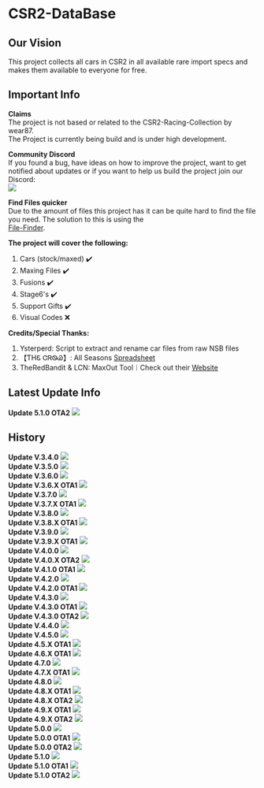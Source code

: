 # CSR2-DataBase
## Our Vision<br>
This project collects all cars in CSR2 in all available rare import specs and makes them available to everyone for free.<br>

## Important Info
**Claims**<br>
The project is not based or related to the CSR2-Racing-Collection by wear87.<br>
The Project is currently being build and is under high development.<br>

**Community Discord**<br>
If you found a bug, have ideas on how to improve the project, want to get notified about updates or if you want to help us build the project join our Discord:<br>
[![](https://raw.githubusercontent.com/Nitro4CSR/ProjectMedia/main/CSR2%20Update%20Charts/dc_logo_256x.png)](https://discord.gg/GRepTF4Jv5)<br>

**Find Files quicker**<br>
Due to the amount of files this project has it can be quite hard to find the file you need. The solution to this is using the<br> [File-Finder](https://github.com/Nitro4CSR/CSR2-DataBase/find/Everything).<br>
 
**The project will cover the following:**<br>
1. Cars (stock/maxed) ✔️<br>
2. Maxing Files ✔️<br>
3. Fusions ✔️<br>
4. Stage6's ✔️<br>
5. Support Gifts ✔️<br>
6. Visual Codes ❌<br>

**Credits/Special Thanks:**<br>
1. Ysterperd: Script to extract and rename car files from raw NSB files
2. 【ƬHᏋ ᏣᏒᏫᏊ】: All Seasons [Spreadsheet](https://docs.google.com/spreadsheets/d/1_QvcjyGz9PW48iybbU2AxWcoW6VHJMIj9vohwlYQKBg)<br>
3. TheRedBandit & LCN: MaxOut Tool︱Check out their [Website](https://nsb.lcn-innovation.dk/)

## Latest Update Info
**Update 5.1.0 OTA2**
![](https://raw.githubusercontent.com/Nitro4CSR/ProjectMedia/main/CSR2%20Update%20Charts/5.1.0_OTA2.png)
## History
**Update V.3.4.0**
![](https://raw.githubusercontent.com/Nitro4CSR/ProjectMedia/main/CSR2%20Update%20Charts/3.4.0.png)
 <br>
**Update V.3.5.0**
![](https://raw.githubusercontent.com/Nitro4CSR/ProjectMedia/main/CSR2%20Update%20Charts/3.5.0.png)
<br>
**Update V.3.6.0**
![](https://raw.githubusercontent.com/Nitro4CSR/ProjectMedia/main/CSR2%20Update%20Charts/3.6.0.png)
<br>
**Update V.3.6.X OTA1**
![](https://raw.githubusercontent.com/Nitro4CSR/ProjectMedia/main/CSR2%20Update%20Charts/3.6.X_OTA1.png)
<br>
**Update V.3.7.0**
![](https://raw.githubusercontent.com/Nitro4CSR/ProjectMedia/main/CSR2%20Update%20Charts/3.7.0.png)
<br>
**Update V.3.7.X OTA1**
![](https://raw.githubusercontent.com/Nitro4CSR/ProjectMedia/main/CSR2%20Update%20Charts/3.7.X_OTA1.png)
<br>
**Update V.3.8.0**
![](https://raw.githubusercontent.com/Nitro4CSR/ProjectMedia/main/CSR2%20Update%20Charts/3.8.0.png)
<br>
**Update V.3.8.X OTA1**
![](https://raw.githubusercontent.com/Nitro4CSR/ProjectMedia/main/CSR2%20Update%20Charts/3.8.X_OTA1.png)
<br>
**Update V.3.9.0**
![](https://raw.githubusercontent.com/Nitro4CSR/ProjectMedia/main/CSR2%20Update%20Charts/3.9.0.png)
<br>
**Update V.3.9.X OTA1**
![](https://raw.githubusercontent.com/Nitro4CSR/ProjectMedia/main/CSR2%20Update%20Charts/3.9.X_OTA1.png)
<br>
**Update V.4.0.0**
![](https://raw.githubusercontent.com/Nitro4CSR/ProjectMedia/main/CSR2%20Update%20Charts/4.0.0.png)
<br>
**Update V.4.0.X OTA2**
![](https://raw.githubusercontent.com/Nitro4CSR/ProjectMedia/main/CSR2%20Update%20Charts/4.0.x_OTA2.png)
<br>
**Update V.4.1.0 OTA1**
![](https://raw.githubusercontent.com/Nitro4CSR/ProjectMedia/main/CSR2%20Update%20Charts/4.1.0_OTA1.png)
<br>
**Update V.4.2.0**
![](https://raw.githubusercontent.com/Nitro4CSR/ProjectMedia/main/CSR2%20Update%20Charts/4.2.0.png)
<br>
**Update V.4.2.0 OTA1**
![](https://raw.githubusercontent.com/Nitro4CSR/ProjectMedia/main/CSR2%20Update%20Charts/4.2.0_OTA1.png)
<br>
**Update V.4.3.0**
![](https://raw.githubusercontent.com/Nitro4CSR/ProjectMedia/main/CSR2%20Update%20Charts/4.3.0.png)
<br>
**Update V.4.3.0 OTA1**
![](https://raw.githubusercontent.com/Nitro4CSR/ProjectMedia/main/CSR2%20Update%20Charts/4.3.0_OTA1.png)
<br>
**Update V.4.3.0 OTA2**
![](https://raw.githubusercontent.com/Nitro4CSR/ProjectMedia/main/CSR2%20Update%20Charts/4.3.0_OTA2.png)
<br>
**Update V.4.4.0**
![](https://raw.githubusercontent.com/Nitro4CSR/ProjectMedia/main/CSR2%20Update%20Charts/4.4.0.png)
<br>
**Update V.4.5.0**
![](https://raw.githubusercontent.com/Nitro4CSR/ProjectMedia/main/CSR2%20Update%20Charts/4.5.0.png)
<br>
**Update 4.5.X OTA1**
![](https://raw.githubusercontent.com/Nitro4CSR/ProjectMedia/main/CSR2%20Update%20Charts/4.5.0_OTA1.png)
<br>
**Update 4.6.X OTA1**
![](https://raw.githubusercontent.com/Nitro4CSR/ProjectMedia/main/CSR2%20Update%20Charts/4.6.0_OTA1.png)
<br>
**Update 4.7.0**
![](https://raw.githubusercontent.com/Nitro4CSR/ProjectMedia/main/CSR2%20Update%20Charts/4.7.0.png)
<br>
**Update 4.7.X OTA1**
![](https://raw.githubusercontent.com/Nitro4CSR/ProjectMedia/main/CSR2%20Update%20Charts/4.7.0_OTA1.png)
<br>
**Update 4.8.0**
![](https://raw.githubusercontent.com/Nitro4CSR/ProjectMedia/main/CSR2%20Update%20Charts/4.8.0.png)
<br>
**Update 4.8.X OTA1**
![](https://raw.githubusercontent.com/Nitro4CSR/ProjectMedia/main/CSR2%20Update%20Charts/4.8.0_OTA1.png)
<br>
**Update 4.8.X OTA2**
![](https://raw.githubusercontent.com/Nitro4CSR/ProjectMedia/main/CSR2%20Update%20Charts/4.8.X_OTA2.png)
<br>
**Update 4.9.X OTA1**
![](https://raw.githubusercontent.com/Nitro4CSR/ProjectMedia/main/CSR2%20Update%20Charts/4.9.0_OTA1.png)
<br>
**Update 4.9.X OTA2**
![](https://raw.githubusercontent.com/Nitro4CSR/ProjectMedia/main/CSR2%20Update%20Charts/4.9.0_OTA2.png)
<br>
**Update 5.0.0**
![](https://raw.githubusercontent.com/Nitro4CSR/ProjectMedia/main/CSR2%20Update%20Charts/5.0.0.png)
<br>
**Update 5.0.0 OTA1**
![](https://raw.githubusercontent.com/Nitro4CSR/ProjectMedia/main/CSR2%20Update%20Charts/5.0.0_OTA1.png)
<br>
**Update 5.0.0 OTA2**
![](https://raw.githubusercontent.com/Nitro4CSR/ProjectMedia/main/CSR2%20Update%20Charts/5.0.0_OTA2.png)
<br>
**Update 5.1.0**
![](https://raw.githubusercontent.com/Nitro4CSR/ProjectMedia/main/CSR2%20Update%20Charts/5.1.0.png)
<br>
**Update 5.1.0 OTA1**
![](https://raw.githubusercontent.com/Nitro4CSR/ProjectMedia/main/CSR2%20Update%20Charts/5.1.0_OTA1.png)
<br>
**Update 5.1.0 OTA2**
![](https://raw.githubusercontent.com/Nitro4CSR/ProjectMedia/main/CSR2%20Update%20Charts/5.1.0_OTA2.png)
<br>